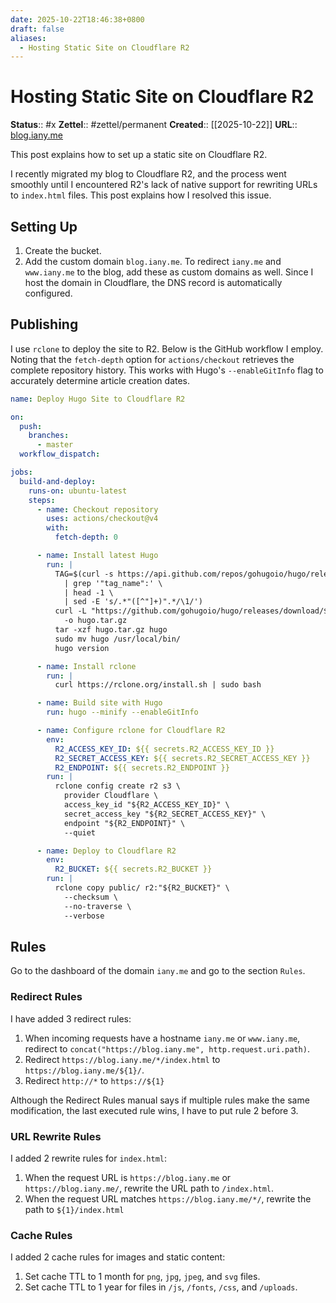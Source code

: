 ```yaml
---
date: 2025-10-22T18:46:38+0800
draft: false
aliases:
  - Hosting Static Site on Cloudflare R2
---
```


# Hosting Static Site on Cloudflare R2

**Status**:: #x
**Zettel**:: #zettel/permanent
**Created**:: [[2025-10-22]]
**URL**:: [blog.iany.me](https://blog.iany.me/2025/10/hosting-static-site-on-cloudflare-r2/)

This post explains how to set up a static site on Cloudflare R2.

I recently migrated my blog to Cloudflare R2, and the process went smoothly until I encountered R2's lack of native support for rewriting URLs to `index.html` files. This post explains how I resolved this issue.

## Setting Up

1. Create the bucket.
2. Add the custom domain `blog.iany.me`. To redirect `iany.me` and `www.iany.me` to the blog, add these as custom domains as well. Since I host the domain in Cloudflare, the DNS record is automatically configured.

## Publishing

I use `rclone` to deploy the site to R2. Below is the GitHub workflow I employ. Noting that the `fetch-depth` option for `actions/checkout` retrieves the complete repository history. This works with Hugo's `--enableGitInfo` flag to accurately determine article creation dates.

```yaml
name: Deploy Hugo Site to Cloudflare R2

on:
  push:
    branches:
      - master
  workflow_dispatch:

jobs:
  build-and-deploy:
    runs-on: ubuntu-latest
    steps:
      - name: Checkout repository
        uses: actions/checkout@v4
        with:
          fetch-depth: 0

      - name: Install latest Hugo
        run: |
          TAG=$(curl -s https://api.github.com/repos/gohugoio/hugo/releases/latest \
            | grep '"tag_name":' \
            | head -1 \
            | sed -E 's/.*"([^"]+)".*/\1/')
          curl -L "https://github.com/gohugoio/hugo/releases/download/${TAG}/hugo_${TAG#v}_Linux-64bit.tar.gz" \
            -o hugo.tar.gz
          tar -xzf hugo.tar.gz hugo
          sudo mv hugo /usr/local/bin/
          hugo version

      - name: Install rclone
        run: |
          curl https://rclone.org/install.sh | sudo bash

      - name: Build site with Hugo
        run: hugo --minify --enableGitInfo

      - name: Configure rclone for Cloudflare R2
        env:
          R2_ACCESS_KEY_ID: ${{ secrets.R2_ACCESS_KEY_ID }}
          R2_SECRET_ACCESS_KEY: ${{ secrets.R2_SECRET_ACCESS_KEY }}
          R2_ENDPOINT: ${{ secrets.R2_ENDPOINT }}
        run: |
          rclone config create r2 s3 \
            provider Cloudflare \
            access_key_id "${R2_ACCESS_KEY_ID}" \
            secret_access_key "${R2_SECRET_ACCESS_KEY}" \
            endpoint "${R2_ENDPOINT}" \
            --quiet

      - name: Deploy to Cloudflare R2
        env:
          R2_BUCKET: ${{ secrets.R2_BUCKET }}
        run: |
          rclone copy public/ r2:"${R2_BUCKET}" \
            --checksum \
            --no-traverse \
            --verbose
```

## Rules

Go to the dashboard of the domain `iany.me` and go to the section `Rules`.

### Redirect Rules

I have added 3 redirect rules:

1. When incoming requests have a hostname `iany.me` or `www.iany.me`, redirect to `concat("https://blog.iany.me", http.request.uri.path)`.
2. Redirect `https://blog.iany.me/*/index.html` to `https://blog.iany.me/${1}/`.
3. Redirect `http://*` to `https://${1}`

Although the Redirect Rules manual says if multiple rules make the same modification, the last executed rule wins, I have to put rule 2 before 3.

### URL Rewrite Rules

I added 2 rewrite rules for `index.html`:

1. When the request URL is `https://blog.iany.me` or `https://blog.iany.me/`, rewrite the URL path to `/index.html`.
2. When the request URL matches `https://blog.iany.me/*/`, rewrite the path to `${1}/index.html`

### Cache Rules

I added 2 cache rules for images and static content:

1. Set cache TTL to 1 month for `png`, `jpg`, `jpeg`, and `svg` files.
2. Set cache TTL to 1 year for files in `/js`, `/fonts`, `/css`, and `/uploads`.